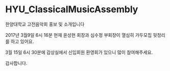 # HYU_ClassicalMusicAssembly
한양대학교 고전음악회 홍보 및 소개입니다

2017년 3월9일 6시 16분 현재 윤성현 회장과 심수정 부회장이 열심히 가두모집 뒷정리를 하고 있어요.

3월 15일 6시 30분에 감상실에서 신입회원 환영회가 있으니 많이 참여해주세요.

감사합니다.